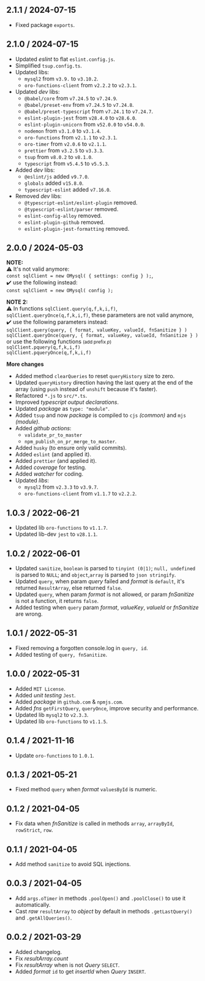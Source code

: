 ## 2.1.1 / 2024-07-15
- Fixed package `exports`.

## 2.1.0 / 2024-07-15
- Updated *eslint* to flat `eslint.config.js`.
- Simplified `tsup.config.ts`.
- Updated libs:
  - `mysql2` from `v3.9.` to `v3.10.2`.
  - `oro-functions-client` from `v2.2.2` to `v2.3.1`.
- Updated _dev_ libs:
  - `@babel/core` from `v7.24.5` to `v7.24.9`.
  - `@babel/preset-env` from `v7.24.5` to `v7.24.8`.
  - `@babel/preset-typescript` from `v7.24.1` to `v7.24.7`.
  - `eslint-plugin-jest` from `v28.4.0` to `v28.6.0`.
  - `eslint-plugin-unicorn` from `v52.0.0` to `v54.0.0`.
  - `nodemon` from `v3.1.0` to `v3.1.4`.
  - `oro-functions` from `v2.1.1` to `v2.3.1`.
  - `oro-timer` from `v2.0.6` to `v2.1.1`.
  - `prettier` from `v3.2.5` to `v3.3.3`.
  - `tsup` from `v8.0.2` to `v8.1.0`.
  - `typescript` from `v5.4.5` to `v5.5.3`.
- Added _dev_ libs:
  - `@eslint/js` added `v9.7.0`.
  - `globals` added `v15.8.0`.
  - `typescript-eslint` added `v7.16.0`.
- Removed _dev_ libs:
  - `@typescript-eslint/eslint-plugin` removed.
  - `@typescript-eslint/parser` removed.
  - `eslint-config-alloy` removed.
  - `eslint-plugin-github` removed.
  - `eslint-plugin-jest-formatting` removed.

## 2.0.0 / 2024-05-03

**NOTE:**<br>
⚠️ It's not valid anymore:<br>`const sqlClient = new OMysql( { settings: config } );`,<br>
✔️ use the following instead:<br>`const sqlClient = new OMysql( config );`

**NOTE 2:**<br>
⚠️ In functions `sqlClient.query(q,f,k,i,f)`, `sqlClient.queryOnce(q,f,k,i,f)`, these parameters are not valid anymore,<br>
✔️ use the following parameters instead:
<br>`sqlClient.query(query, { format, valueKey, valueId, fnSanitize } )`
<br>`sqlClient.queryOnce(query, { format, valueKey, valueId, fnSanitize } )`
<br>or use the following functions <small>(add prefix _p_)</small>
<br>`sqlClient.pquery(q,f,k,i,f)`
<br>`sqlClient.pqueryOnce(q,f,k,i,f)`

**More changes**

- Added method `clearQueries` to reset `queryHistory` size to zero.
- Updated `queryHistory` direction having the last query at the end of the array (using `push` instead of `unshift` because it's faster).
- Refactored `*.js` to `src/*.ts`.
- Improved _typescript output declarations_.
- Updated _package_ as `type: "module"`.
- Added `tsup` and now _package_ is compiled to `cjs` _(common)_ and `mjs` _(module)_.
- Added _github actions_:
  - `validate_pr_to_master`
  - `npm_publish_on_pr_merge_to_master`.
- Added `husky` (to ensure only valid commits).
- Added `eslint` (and applied it).
- Added `prettier` (and applied it).
- Added _coverage_ for testing.
- Added _watcher_ for coding.
- Updated _libs_:
  - `mysql2` from `v2.3.3` to `v3.9.7`.
  - `oro-functions-client` from `v1.1.7` to `v2.2.2`.

## 1.0.3 / 2022-06-21

- Updated lib `oro-functions` to `v1.1.7`.
- Updated lib-dev `jest` to `v28.1.1`.

## 1.0.2 / 2022-06-01

- Updated `sanitize`, `boolean` is parsed to `tinyint (0|1)`; `null, undefined` is parsed to `NULL`; and `object`,`array` is parsed to `json stringify`.
- Updated `query`, when param _query_ failed and _format_ is `default`, it's returned `ResultArray`, else returned `false`.
- Updated `query`, when param _format_ is not allowed, or param _fnSanitize_ is not a function, it returns `false`.
- Added testing when `query` param _format_, _valueKey_, _valueId_ or _fnSanitize_ are wrong.

## 1.0.1 / 2022-05-31

- Fixed removing a forgotten console.log in `query, id`.
- Added testing of `query, fnSanitize`.

## 1.0.0 / 2022-05-31

- Added `MIT License`.
- Added _unit testing_ `Jest`.
- Added _package_ in `github.com` & `npmjs.com`.
- Added _fns_ `getFirstQuery`, `queryOnce`, improve security and performance.
- Updated lib `mysql2` to `v2.3.3`.
- Updated lib `oro-functions` to `v1.1.5`.

## 0.1.4 / 2021-11-16

- Update `oro-functions` to `1.0.1`.

## 0.1.3 / 2021-05-21

- Fixed method `query` when _format_ `valuesById` is numeric.

## 0.1.2 / 2021-04-05

- Fix data when _fnSanitize_ is called in methods `array`, `arrayById`, `rowStrict`, `row`.

## 0.1.1 / 2021-04-05

- Add method `sanitize` to avoid SQL injections.

## 0.0.3 / 2021-04-05

- Add `args.oTimer` in methods `.poolOpen()` and `.poolClose()` to use it automatically.
- Cast _raw_ `resultArray` to _object_ by default in methods `.getLastQuery()` and `.getAllQueries()`.

## 0.0.2 / 2021-03-29

- Added changelog.
- Fix _resultArray.count_
- Fix _resultArray_ when is not _Query_ `SELECT`.
- Added _format_ `id` to get _insertId_ when _Query_ `INSERT`.
